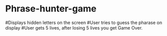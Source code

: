 # Phrase-hunter-game
#Displays hidden letters on the screen
#User tries to guess the pharase on display
#User gets 5 lives, after losing 5 lives you get Game Over.
